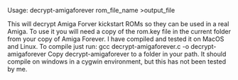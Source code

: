 Usage: decrypt-amigaforever rom_file_name >output_file

This will decrypt Amiga Forver kickstart ROMs so they can be used in a real Amiga. To use it you will need a copy of the rom.key file in the current folder from your copy of Amiga Forever. I have compiled and tested it on MacOS and Linux.
To compile just run: gcc decrypt-amigaforever.c -o decrypt-amigaforever
Copy decrypt-amigaforever to a folder in your path. It should compile on windows in a cygwin environment, but this has not been tested by me.
